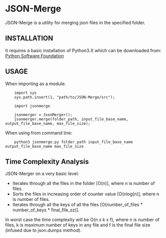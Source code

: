 # JSON-Merge
JSON-Merge is a utility for merging json files in the specified folder.

## INSTALLATION
It requires a basic installation of Python3.X which can be downloaded from:
[Python Software Foundation](https://www.python.org/downloads/)

## USAGE
When importing as a module:
```
    import sys
    sys.path.insert(1, "path/to/JSON-Merge/src");
    
    import jsonmerge
    
    jsonmerger = JsonMerger();
    jsonmerger.merge(folder_path, input_file_base_name, output_file_base_name, max_file_size);
```

When using from command line:
```
    python3 jsonmerge.py folder_path input_file_base_name output_file_base_name max_file_size
```

## Time Complexity Analysis
JSON-Merger on a very basic level:
+ Iterates through all the files in the folder [O(n)], where n is number of files.
+ Sorts the files in increasing order of counter value [O(nlog(n)], where n is number of files.
+ Iterates through all the keys of all the files [O(number_of_files * number_of_keys * final_file_sz)].

In worst case the time complexity will be O(n x k x f), where n is number of files, k is maximum number of keys in any file and f is the final file size (infused due to json.dumps method). 
